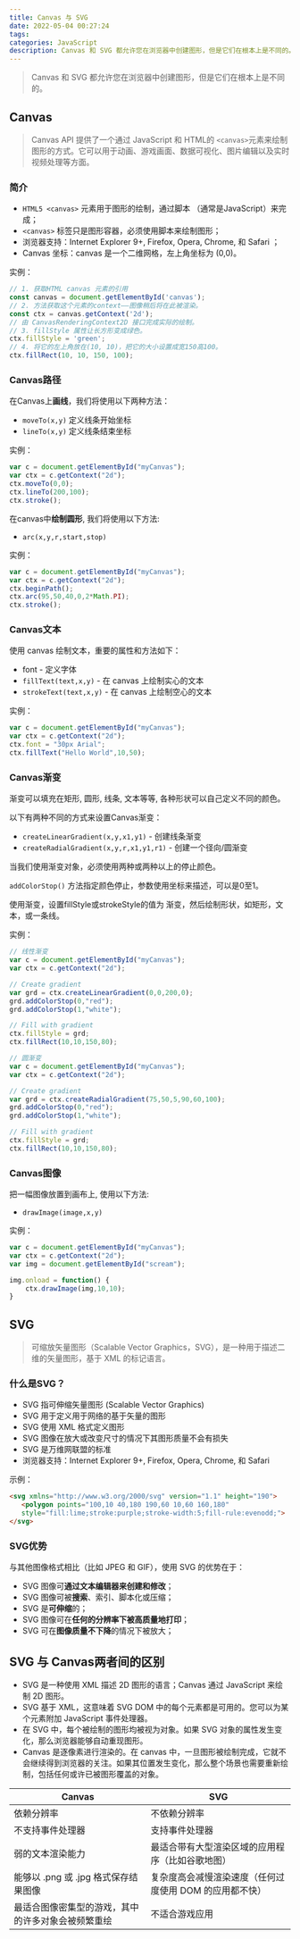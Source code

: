 ```yaml
---
title: Canvas 与 SVG
date: 2022-05-04 00:27:24
tags:
categories: JavaScript
description: Canvas 和 SVG 都允许您在浏览器中创建图形，但是它们在根本上是不同的。
---
```


> Canvas 和 SVG 都允许您在浏览器中创建图形，但是它们在根本上是不同的。

## Canvas

> Canvas API 提供了一个通过 JavaScript 和 HTML的 `<canvas>`元素来绘制图形的方式。它可以用于动画、游戏画面、数据可视化、图片编辑以及实时视频处理等方面。

### 简介

+ `HTML5 <canvas>` 元素用于图形的绘制，通过脚本 （通常是JavaScript）来完成；
+ `<canvas>` 标签只是图形容器，必须使用脚本来绘制图形；
+ 浏览器支持：Internet Explorer 9+, Firefox, Opera, Chrome, 和 Safari ；
+ Canvas 坐标：canvas 是一个二维网格，左上角坐标为 (0,0)。

实例：

```js
// 1. 获取HTML canvas 元素的引用
const canvas = document.getElementById('canvas');
// 2. 方法获取这个元素的context——图像稍后将在此被渲染。
const ctx = canvas.getContext('2d');
// 由 CanvasRenderingContext2D 接口完成实际的绘制。
// 3. fillStyle 属性让长方形变成绿色。
ctx.fillStyle = 'green';
// 4. 将它的左上角放在(10, 10)，把它的大小设置成宽150高100。
ctx.fillRect(10, 10, 150, 100);
```

### Canvas路径

在Canvas上**画线**，我们将使用以下两种方法：

- `moveTo(x,y)` 定义线条开始坐标
- `lineTo(x,y)` 定义线条结束坐标

实例：

```js
var c = document.getElementById("myCanvas");
var ctx = c.getContext("2d");
ctx.moveTo(0,0);
ctx.lineTo(200,100);
ctx.stroke();
```

在canvas中**绘制圆形**, 我们将使用以下方法:

- `arc(x,y,r,start,stop)`

实例：

```js
var c = document.getElementById("myCanvas");
var ctx = c.getContext("2d");
ctx.beginPath();
ctx.arc(95,50,40,0,2*Math.PI);
ctx.stroke();
```

### Canvas文本

使用 canvas 绘制文本，重要的属性和方法如下：

- font - 定义字体
- `fillText(text,x,y)` - 在 canvas 上绘制实心的文本
- `strokeText(text,x,y)` - 在 canvas 上绘制空心的文本

实例：

```js
var c = document.getElementById("myCanvas");
var ctx = c.getContext("2d");
ctx.font = "30px Arial";
ctx.fillText("Hello World",10,50);
```

### Canvas渐变

渐变可以填充在矩形, 圆形, 线条, 文本等等, 各种形状可以自己定义不同的颜色。

以下有两种不同的方式来设置Canvas渐变：

- `createLinearGradient(x,y,x1,y1)` - 创建线条渐变
- `createRadialGradient(x,y,r,x1,y1,r1)` - 创建一个径向/圆渐变

当我们使用渐变对象，必须使用两种或两种以上的停止颜色。

`addColorStop()` 方法指定颜色停止，参数使用坐标来描述，可以是0至1。

使用渐变，设置fillStyle或strokeStyle的值为 渐变，然后绘制形状，如矩形，文本，或一条线。

实例：

```js
// 线性渐变
var c = document.getElementById("myCanvas");
var ctx = c.getContext("2d");

// Create gradient
var grd = ctx.createLinearGradient(0,0,200,0);
grd.addColorStop(0,"red");
grd.addColorStop(1,"white");

// Fill with gradient
ctx.fillStyle = grd;
ctx.fillRect(10,10,150,80);
```

```js
// 圆渐变
var c = document.getElementById("myCanvas");
var ctx = c.getContext("2d");

// Create gradient
var grd = ctx.createRadialGradient(75,50,5,90,60,100);
grd.addColorStop(0,"red");
grd.addColorStop(1,"white");

// Fill with gradient
ctx.fillStyle = grd;
ctx.fillRect(10,10,150,80);
```

### Canvas图像

把一幅图像放置到画布上, 使用以下方法:

+ `drawImage(image,x,y)`

实例：

```js
var c = document.getElementById("myCanvas");
var ctx = c.getContext("2d");
var img = document.getElementById("scream");

img.onload = function() {
	ctx.drawImage(img,10,10);
} 
```



## SVG

> 可缩放矢量图形（Scalable Vector Graphics，SVG），是一种用于描述二维的矢量图形，基于 XML 的标记语言。

### 什么是SVG？

+ SVG 指可伸缩矢量图形 (Scalable Vector Graphics)
+ SVG 用于定义用于网络的基于矢量的图形
+ SVG 使用 XML 格式定义图形
+ SVG 图像在放大或改变尺寸的情况下其图形质量不会有损失
+ SVG 是万维网联盟的标准
+ 浏览器支持：Internet Explorer 9+, Firefox, Opera, Chrome, 和 Safari

示例：

```html
<svg xmlns="http://www.w3.org/2000/svg" version="1.1" height="190">
   <polygon points="100,10 40,180 190,60 10,60 160,180"
   style="fill:lime;stroke:purple;stroke-width:5;fill-rule:evenodd;">
</svg>
```

### SVG优势

与其他图像格式相比（比如 JPEG 和 GIF），使用 SVG 的优势在于：

- SVG 图像可**通过文本编辑器来创建和修改**；
- SVG 图像可被**搜索**、索引、脚本化或压缩；
- SVG 是**可伸缩**的；
- SVG 图像可在**任何的分辨率下被高质量地打印**；
- SVG 可在**图像质量不下降**的情况下被放大；



## SVG 与 Canvas两者间的区别

+ SVG 是一种使用 XML 描述 2D 图形的语言；Canvas 通过 JavaScript 来绘制 2D 图形。
+ SVG 基于 XML，这意味着 SVG DOM 中的每个元素都是可用的。您可以为某个元素附加 JavaScript 事件处理器。
+ 在 SVG 中，每个被绘制的图形均被视为对象。如果 SVG 对象的属性发生变化，那么浏览器能够自动重现图形。
+ Canvas 是逐像素进行渲染的。在 canvas 中，一旦图形被绘制完成，它就不会继续得到浏览器的关注。如果其位置发生变化，那么整个场景也需要重新绘制，包括任何或许已被图形覆盖的对象。

| **Canvas**                                         | **SVG**                                                 |
| -------------------------------------------------- | ------------------------------------------------------- |
| 依赖分辨率                                         | 不依赖分辨率                                            |
| 不支持事件处理器                                   | 支持事件处理器                                          |
| 弱的文本渲染能力                                   | 最适合带有大型渲染区域的应用程序（比如谷歌地图）        |
| 能够以 .png 或 .jpg 格式保存结果图像               | 复杂度高会减慢渲染速度（任何过度使用 DOM 的应用都不快） |
| 最适合图像密集型的游戏，其中的许多对象会被频繁重绘 | 不适合游戏应用                                          |

